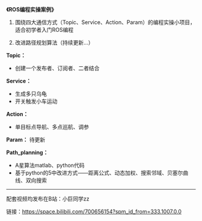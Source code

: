 **《ROS编程实操案例》**

1. 围绕四大通信方式（Topic、Service、Action、Param）的编程实操小项目，适合初学者入门ROS编程

2. 改进路径规划算法（持续更新...）

**Topic：** 
- 创建一个发布者、订阅者、二者结合

**Service：** 
- 生成多只乌龟
- 开关触发小车运动

**Action：** 
- 单目标点导航、多点巡航、调参

**Param：** 待更新

**Path_planning：** 
- A星算法matlab、python代码
- 基于python的5中改进方式——距离公式、动态加权、搜索邻域、贝塞尔曲线、双向搜索

***

配套视频均发布在B站：小巨同学zz

链接：https://space.bilibili.com/700656154?spm_id_from=333.1007.0.0
